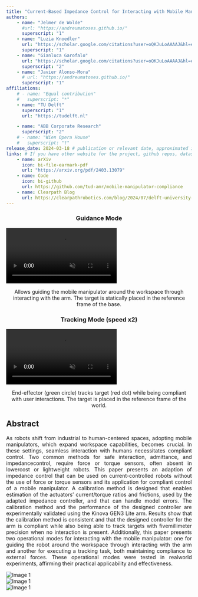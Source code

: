 ```yaml
---
title: "Current-Based Impedance Control for Interacting with Mobile Manipulators"
authors:
    - name: "Jelmer de Wolde"
      #url: "https://andreumatoses.github.io/"
      superscript: "1"
    - name: "Luzia Knoedler"
      url: "https://scholar.google.com/citations?user=oQKJuLoAAAAJ&hl=en&oi=ao"
      superscript: "1"
    - name: "Gianluca Garofalo"
      url: "https://scholar.google.com/citations?user=oQKJuLoAAAAJ&hl=en&oi=ao"
      superscript: "2"
    - name: "Javier Alonso-Mora"
      # url: "https://andreumatoses.github.io/"
      superscript: "1"
affiliations:
    # - name: "Equal contribution"
    #   superscript: "*"
    - name: "TU Delft"
      superscript: "1"
      url: "https://tudelft.nl"

    - name: "ABB Corporate Research"
      superscript: "2"
    # - name: "Wien Opera House"
    #   superscript: "†"
release_date: 2024-03-18 # publication or relevant date, approximated if not sure. Just for display purposes and ordering.
links: # If you have other website for the project, github repos, datasets, etc. put it here. You can also add an icon from https://icons.getbootstrap.com/
    - name: arXiv
      icon: bi-file-earmark-pdf
      url: "https://arxiv.org/pdf/2403.13079"
    - name: Code
      icon: bi-github
      url: https://github.com/tud-amr/mobile-manipulator-compliance
    - name: Clearpath Blog
      url: https://clearpathrobotics.com/blog/2024/07/delft-university-of-technology-advances-compliance-behavior-with-dingo-o-mobile-manipulator/
---
```


<div class="row row-cols-1 row-cols-sm-2 row-cols-md-2 g-2">
  <div class="col">
    <h3 align="center">Guidance Mode</h3>
    <div class="teaser-video d-flex justify-content-center">
      <div class="ratio ratio-16x9">
        <video id="teaser" autoplay="" muted="" controls="" loop="" playsinline="">
          <source src="{% include fix_link.html link='/assets/images/papers/impedance4mm/videos/guide_shortened.mp4' %}" type="video/mp4">
        </video>
      </div>
    </div>
    <p align="center">
    Allows guiding the mobile manipulator around the workspace through interacting with the arm. The target is statically placed in the reference frame of the base.
    </p>
  </div>
  <div class="col">
    <h3 align="center">Tracking Mode (speed x2)</h3>
    <div class="teaser-video d-flex justify-content-center">
      <div class="ratio ratio-16x9">
        <video id="teaser" autoplay="" muted="" controls="" loop="" playsinline="">
          <source src="{% include fix_link.html link='/assets/images/papers/impedance4mm/videos/track_shortened.mp4' %}" type="video/mp4">
        </video>
      </div>
    </div>
    <p align="center">
    End-effector (green circle) tracks target (red dot) while being compliant with user interactions. The target is placed in the reference frame of the world.
    </p>
  </div>
</div>

<h2> Abstract </h2>
<p align="justify">
As robots shift from industrial to human-centered spaces, adopting mobile manipulators, which expand workspace capabilities, becomes crucial. In these settings, seamless interaction with humans necessitates compliant control. Two common methods for safe interaction, admittance, and impedancecontrol, require force or torque sensors, often absent in lowercost or lightweight robots. This paper presents an adaption of impedance control that can be used on current-controlled robots without the use of force or torque sensors and its application for compliant control of a mobile manipulator. A calibration method is designed that enables estimation of the actuators’ current/torque ratios and frictions, used by
the adapted impedance controller, and that can handle model errors. The calibration method and the performance of the designed controller are experimentally validated using the Kinova GEN3 Lite arm. Results show that the calibration method is consistent and that the designed controller for the arm is compliant while also being able to track targets with fivemillimeter precision when no interaction is present. Additionally, this paper presents two operational modes for interacting with the mobile manipulator: one for guiding the robot around the workspace through interacting with the arm and another for executing a tracking task, both maintaining compliance to external forces. These operational modes were tested in realworld experiments, affirming their practical applicability and effectiveness.
</p>

  <div class="image-grid text-center mb-2">
    <div class="row row-cols-1 row-cols-sm-2 row-cols-md-3 g-2">
      <div class="col">
        <img class="img-fluid object-fit-contain" src="{% include fix_link.html link='/assets/images/msc_projects/24_JelmerDeWolde_CompliantMobileManipulation/base_control_reduced.png' %}" alt="Image 1">
      </div>
      <div class="col">
        <img class="img-fluid object-fit-contain" src="{% include fix_link.html link='/assets/images/msc_projects/24_JelmerDeWolde_CompliantMobileManipulation/guidance_mode.png' %}" alt="Image 1">
      </div>
      <div class="col">
        <img class="img-fluid object-fit-contain" src="{% include fix_link.html link='/assets/images/msc_projects/24_JelmerDeWolde_CompliantMobileManipulation/tracking_mode.png' %}" alt="Image 1">
      </div>
    </div>
  </div>

